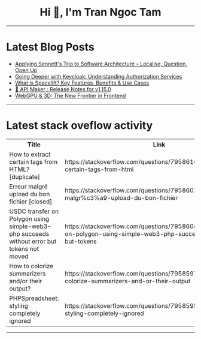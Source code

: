 <h1 align="center">Hi 👋, I'm Tran Ngoc Tam</h1>

---

# Latest Blog Posts 
<!-- BLOG-POST-LIST:START -->
- [Applying Sennett&#39;s Trio to Software Architecture – Localise, Question, Open Up](https://dev.to/sebs/applying-sennetts-trio-to-software-architecture-localise-question-open-up-l5n)
- [Going Deeper with Keycloak: Understanding Authorization Services](https://dev.to/haithamoumer/going-deeper-with-keycloak-understanding-authorization-services-27m)
- [What is Spacelift? Key Features, Benefits &amp; Use Cases](https://dev.to/spacelift/what-is-spacelift-key-features-benefits-use-cases-3o4k)
- [🚀 API Maker : Release Notes for v1.15.0](https://dev.to/apimaker/api-maker-release-notes-for-v1150-4hpi)
- [WebGPU &amp; 3D: The New Frontier in Frontend](https://dev.to/klimd1389/webgpu-3d-the-new-frontier-in-frontend-1dmm)
<!-- BLOG-POST-LIST:END -->

---

# Latest stack oveflow activity
<table>
  <tr><th>Title</th><th>Link</th></tr>
  <!-- STACKOVERFLOW:START --><tr><td>How to extract certain tags from HTML? [duplicate]</td><td>https://stackoverflow.com/questions/79586140/how-to-extract-certain-tags-from-html</td></tr><tr><td>Erreur malgré upload du bon fichier [closed]</td><td>https://stackoverflow.com/questions/79586072/erreur-malgr%c3%a9-upload-du-bon-fichier</td></tr><tr><td>USDC transfer on Polygon using simple-web3-php succeeds without error but tokens not moved</td><td>https://stackoverflow.com/questions/79586045/usdc-transfer-on-polygon-using-simple-web3-php-succeeds-without-error-but-tokens</td></tr><tr><td>How to colorize summarizers and/or their output?</td><td>https://stackoverflow.com/questions/79585977/how-to-colorize-summarizers-and-or-their-output</td></tr><tr><td>PHPSpreadsheet: styling completely ignored</td><td>https://stackoverflow.com/questions/79585954/phpspreadsheet-styling-completely-ignored</td></tr><!-- STACKOVERFLOW:END -->
</table>

---


